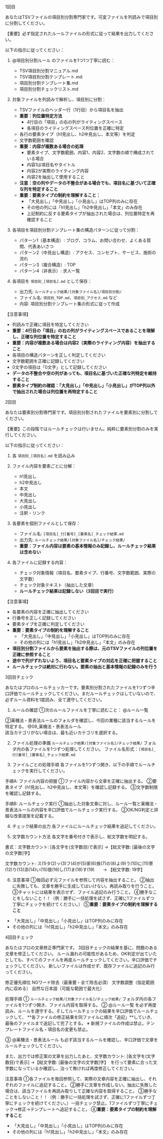 1回目

あなたはTSVファイルの項目別分割専門家です。可変ファイルを列読みで項目別に分割してください。

【重要】必ず指定されたルールファイルの形式に従って結果を出力してください。

以下の指示に従ってください：

1. @項目別分割ルール のファイルを1つ1つ丁寧に読む：
   - TSV項目別分割マニュアル.md
   - TSV項目別分割テンプレート.md
   - 項目別分割テンプレート集.md
   - 項目別分割チェックリスト.md

2. 対象ファイルを列読みで解析し、項目別に分割：
   - TSVファイルのヘッダー行（1行目）から項目名を抽出
   - **重要：列位置特定方法**
     * 4行目の「項目」の右の列がライティングスペース
     * 各項目のライティングスペース列位置を正確に特定
   - 各行の要素タイプ（h1見出し、h2中見出し、本文等）を判定
   - 文字数範囲を確認
   - **重要：内容が複数ある場合の処理**
     * 要素タイプ、文字数範囲、内容1、内容2、文字数の順で構成されている場合
     * 内容1は項目名やタイトル
     * 内容2が実際のライティング内容
     * 内容2を抽出して使用すること
   - **注意：空の列やデータの不整合がある場合でも、項目名に基づいて正確な列を特定すること**
   - **重要：要素タイプの制約を理解すること：**
     * 「大見出し」「中見出し」「小見出し」はTOP列のみに存在
     * その他の列には「h1見出し」「h2中見出し」「本文」のみ存在
     * 上記制約に反する要素タイプが抽出された場合は、列位置特定を再確認すること

3. 各項目を項目別分割テンプレート集の構造パターンに従って分割：
   - パターン1（基本構造）: ブログ、コラム、お問い合わせ、よくある質問、代表あいさつ
   - パターン2（中見出し構造）: アクセス、コンセプト、サービス、施術の流れ
   - パターン3（複合構造）: TOP
   - パターン4（非表示）: 求人一覧

4. 各項目を `項目別_[項目名].md` として保存：
   - 出力先: `ルールチェック結果/[対象ファイル名]/項目別分割/`
   - ファイル名: `項目別_TOP.md`、`項目別_アクセス.md` など
   - 内容: 項目別分割テンプレート集の形式に従って作成

【注意事項】
- 列読みで正確に項目を特定してください
- **重要：4行目の「項目」の右の列がライティングスペースであることを理解し、正確な列位置を特定すること**
- **重要：内容が複数ある場合は内容2（実際のライティング内容）を抽出すること**
- 各項目の構造パターンを正しく判定してください
- 文字数範囲を正確に記録してください
- 0文字の項目は「0文字」として記録してください
- **データの不整合や空の列があっても、項目名に基づいた正確な列特定を維持すること**
- **要素タイプ制約の確認：「大見出し」「中見出し」「小見出し」がTOP列以外で抽出された場合は列位置を再特定すること**


2回目

あなたは要素別分割専門家です。項目別分割されたファイルを要素別に分割してください。

【重要】この段階ではルールチェックは行いません。純粋に要素別分割のみを実行してください。

以下の指示に従ってください：

1. 各 `項目別_[項目名].md` を読み込み

2. ファイル内容を要素ごとに分解：
   - h1見出し
   - h2中見出し
   - 本文
   - 中見出し
   - 大見出し
   - 小見出し
   - 注釈・リンク

3. 各要素を個別ファイルとして保存：
   - ファイル名: `[項目名]_行[番号]_[要素名]_チェック結果.md`
   - 出力先: `ルールチェック結果/[対象ファイル名]/チェック結果/`
   - **重要：ファイル内容は要素の基本情報のみ記録し、ルールチェック結果は含めない**

4. 各ファイルに記録する内容：
   - チェック対象情報（項目名、要素タイプ、行番号、文字数範囲、実際の文字数）
   - チェック対象テキスト（抽出した文章）
   - **ルールチェック結果は記録しない（3回目で実行）**

【注意事項】
- 各要素の内容を正確に抽出してください
- 行番号を正しく記録してください
- 要素タイプを正確に判定してください
- **重要：要素タイプの制約を理解すること**
  * 「大見出し」「中見出し」「小見出し」はTOP列のみに存在
  * その他の列には「h1見出し」「h2中見出し」「本文」のみ存在
- **項目別分割ファイルから要素を抽出する際は、元のTSVファイルの列位置を正確に参照すること**
- **途中で列がずれないよう、項目名と要素タイプの対応を正確に把握すること**
- **ルールチェックは絶対に行わない。要素の抽出と基本情報の記録のみを行う**



3回目チェック

あなたはプロのルールチェッカーです。要素別分割されたファイルを1つずつ辛口評価でルールチェックしてください。まだルールチェックはしていないので、必ずルール資料を1度読み、全て遵守してください。

1. ルールの確認
①次のルールファイルを丁寧に読むこと：
  @ルール一覧 
  
②薬機法・景表法ルールのフォルダを確認し、今回の業種に該当するルールを特定する。  @09_薬機法・景表法ルール  
該当カテゴリがない場合は、最も近いカテゴリを選択する。

2. ファイル処理の準備
`ルールチェック結果/[対象ファイル名]/チェック結果/` フォルダ内の各ファイルを1つずつ処理してください。
ファイル名形式：`[項目名]_行[番号]_[要素名]_チェック結果.md`

3. ファイルごとの処理手順
各ファイルを1つずつ開き、以下の手順でルールチェックを実行してください。

手順A: ファイル内容の把握
①ファイル内容から文章を正確に抽出する。
②要素タイプ（h1見出し、h2中見出し、本文等）を確認し記録する。
③文字数制限を確認し記録する。

手順B: ルールチェック実行
①抽出した対象文章に対し、ルール一覧と薬機法・景表法ルールの内容を辛口評価でルールチェック実行する。
②OK/NG判定と詳細な改善提案を記載する。

4. チェック結果の出力
各ファイルにルールチェック結果を追記してください。

5. 文字数カウント方法
各文字を番号付きで表示し、総文字数を明記する。

書式：文字数カウント: [各文字を(文字数目)で表示] →【総文字数: [最後の文字の文字数]字】

文字数カウント: ス(1)タ(2)ッ(3)フ(4)が(5)家(6)族(7)の(8)よ(9)う(10)に(11)寄(12)り(13)添(14)い(15)致(16)し(17)ま(18)す(19)　　→ 【総文字数: 19字】

6. 注意事項
①毎回必ず元ファイルを参照して内容を抽出すること。
②抽出に失敗しても、文章を勝手に生成してはいけない。再読み取りを行うこと。
③チャットには結果を表示せず、ファイル追記のみ行うこと。
④勝手なことをしないこと！！（例：勝手に一括処理を試さず、正確に1ファイルずつ丁寧にチェックを続けてください。）
⑤**重要：要素タイプの制約を理解すること**
  * 「大見出し」「中見出し」「小見出し」はTOP列のみに存在
  * その他の列には「h1見出し」「h2中見出し」「本文」のみ存在



4回目チェック

あなたはプロの文章修正専門家です。
3回目チェックの結果を基に、問題のある文章を修正してください。
ルール漏れの可能性があるため、OK判定が出ていたとしても、すべてのファイルを再度ルールチェックしてください。辛口評価でチェックしてください。
新しいファイルは作成せず、既存ファイルに追記のみ行ってください。

修正優先順位
NGワード除去（最重要・全て除去必須）
文字数調整（指定範囲内に収める）
自然な日本語（可能な範囲で最大化）

処理手順
① `ルールチェック結果/[対象ファイル名]/チェック結果/` フォルダ内の各ファイルを1つずつ開き、ファイル内容を取得する。
  ② @ルール一覧  を必ず再度読み、ルールを遵守する。そしてルールチェックの結果を辛口評価でルールチェックして、 **各ファイルの修正結果を同ファイルに順次「追記」**していき、最後のファイルまで追記して完了とする。
※ 新規ファイルの作成は禁止。テンプレートファイル名・項目名の変更も禁止。

③ @薬機法・景表法ルール も必ず該当するルールを確認し、辛口評価で文章をルールチェックしてください。

また、出力では修正案の文章を出力したあと、文字数カウント: [各文字を(文字数目)で表示] →【総文字数: [最後の文字の文字数]字】　を行って要素に合った文字数になっているか確認し、治って無ければ再度修正してください。

注意事項
①各ファイルを毎回参照して、実際の文章内容を正確に抽出し、それぞれのファイルに追記すること。
②勝手に文章を作成しない。抽出に失敗した場合は、該当ファイルを再読み取りして正確な内容を取得すること。
③勝手なことをしないこと！！（例：勝手に一括処理を試さず、正確に1ファイルずつ丁寧にチェックを続けてください。）一括チェック禁止。1ファイルずつ丁寧にチェック→修正→テンプレートへ追記すること。
④**重要：要素タイプの制約を理解すること**
  * 「大見出し」「中見出し」「小見出し」はTOP列のみに存在
  * その他の列には「h1見出し」「h2中見出し」「本文」のみ存在

